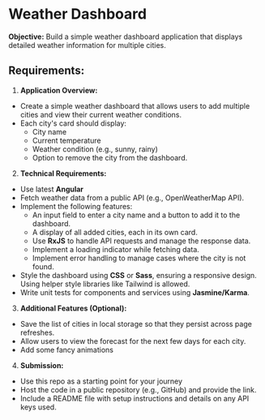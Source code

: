 # Weather Dashboard

**Objective:** Build a simple weather dashboard application that displays detailed weather information for multiple cities.

## Requirements:

1. **Application Overview:**
  - Create a simple weather dashboard that allows users to add multiple cities and view their current weather conditions.
  - Each city's card should display:
    - City name
    - Current temperature
    - Weather condition (e.g., sunny, rainy)
    - Option to remove the city from the dashboard.

2. **Technical Requirements:**
  - Use latest **Angular**
  - Fetch weather data from a public API (e.g., OpenWeatherMap API).
  - Implement the following features:
    - An input field to enter a city name and a button to add it to the dashboard.
    - A display of all added cities, each in its own card.
    - Use **RxJS** to handle API requests and manage the response data.
    - Implement a loading indicator while fetching data.
    - Implement error handling to manage cases where the city is not found.
  - Style the dashboard using **CSS** or **Sass**, ensuring a responsive design.
    Using helper style libraries like Tailwind is allowed.
  - Write unit tests for components and services using **Jasmine/Karma**.

3. **Additional Features (Optional):**
  - Save the list of cities in local storage so that they persist across page refreshes.
  - Allow users to view the forecast for the next few days for each city.
  - Add some fancy animations

4. **Submission:**
  - Use this repo as a starting point for your journey
  - Host the code in a public repository (e.g., GitHub) and provide the link.
  - Include a README file with setup instructions and details on any API keys used.
